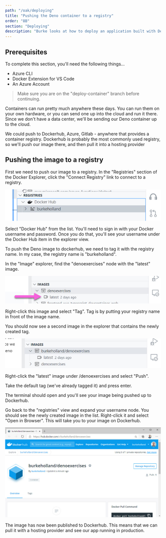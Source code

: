 ```yaml
---
path: "/oak/deploying"
title: "Pushing the Deno container to a registry"
order: "8B"
section: "Deploying"
description: "Burke looks at how to deploy an application built with Deno"
---
```


## Prerequisites

To complete this section, you'll need the following things...

- Azure CLI
- Docker Extension for VS Code
- An Azure Account

> Make sure you are on the "deploy-container" branch before continuing.

Containers can run pretty much anywhere these days. You can run them on your own hardware, or you can send one up into the cloud and run it there. Since we don't have a data center, we'll be sending our Deno container up to the cloud.

We could push to Dockerhub, Azure, Gitlab - anywhere that provides a container registry. Dockerhub is probably the most commonly used registry, so we'll push our image there, and then pull it into a hosting provider

## Pushing the image to a registry

First we need to push our image to a registry. In the "Registries" section of the Docker Explorer, click the "Connect Registry" link to connect to a registry.

![](../images/dockerhub.jpg)

Select "Docker Hub" from the list. You'll need to sign in with your Docker username and password. Once you do that, you'll see your username under the Docker Hub item in the explorer view.

To push the Deno image to dockerhub, we need to tag it with the registry name. In my case, the registry name is "burkeholland".

In the "Image" explorer, find the "denoexercises" node with the "latest" image.

![](../images/image-latest.jpg)

Right-click this image and select "Tag". Tag is by putting your registry name in front of the image name.

You should now see a second image in the explorer that contains the newly created tag.

![](../images/tagged-image.jpg)

Right-click the "latest" image under <username>/denoexercises and select "Push".

Take the default tag (we've already tagged it) and press enter.

The terminal should open and you'll see your image being pushed up to Dockerhub.

Go back to the "registries" view and expand your username node. You should see the newly created image in the list. Right-click it and select "Open in Browser". This will take you to your image on Dockerhub.

![](../images/dockerhub-web.jpg)

The image has now been published to Dockerhub. This means that we can pull it with a hosting provider and see our app running in production.
